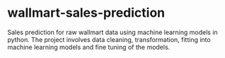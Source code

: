 # wallmart-sales-prediction
Sales prediction for raw wallmart data using machine learning models in python. The project involves data cleaning, transformation, fitting into machine learning models and fine tuning of the models.
